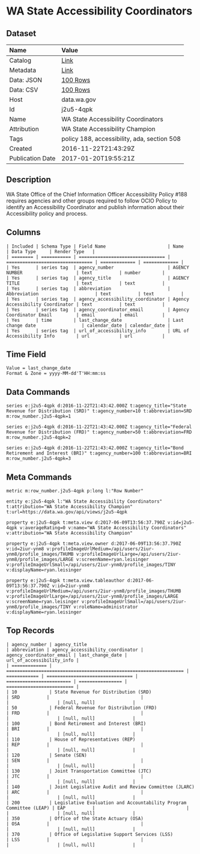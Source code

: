 # WA State Accessibility Coordinators

## Dataset

| Name | Value |
| :--- | :---- |
| Catalog | [Link](https://catalog.data.gov/dataset/wa-state-accessibility-coordinators) |
| Metadata | [Link](https://data.wa.gov/api/views/j2u5-4qpk) |
| Data: JSON | [100 Rows](https://data.wa.gov/api/views/j2u5-4qpk/rows.json?max_rows=100) |
| Data: CSV | [100 Rows](https://data.wa.gov/api/views/j2u5-4qpk/rows.csv?max_rows=100) |
| Host | data.wa.gov |
| Id | j2u5-4qpk |
| Name | WA State Accessibility Coordinators |
| Attribution | WA State Accessibility Champion |
| Tags | policy 188, accessibility, ada, section 508 |
| Created | 2016-11-22T21:43:29Z |
| Publication Date | 2017-01-20T19:55:21Z |

## Description

WA State Office of the Chief Information Officer Accessibility Policy #188 requires agencies and other groups required to follow OCIO Policy to identify an Accessibility Coordinator and publish information about their Accessibility policy and process.

## Columns

```ls
| Included | Schema Type | Field Name                       | Name                             | Data Type     | Render Type   |
| ======== | =========== | ================================ | ================================ | ============= | ============= |
| Yes      | series tag  | agency_number                    | AGENCY NUMBER                    | text          | number        |
| Yes      | series tag  | agency_title                     | AGENCY TITLE                     | text          | text          |
| Yes      | series tag  | abbreviation                     | Abbreviation                     | text          | text          |
| Yes      | series tag  | agency_accessibility_coordinator | Agency Accessibility Coordinator | text          | text          |
| Yes      | series tag  | agency_coordinator_email         | Agency Coordinator Email         | email         | email         |
| Yes      | time        | last_change_date                 | Last change date                 | calendar_date | calendar_date |
| Yes      | series tag  | url_of_accessibility_info        | URL of Accessibility Info        | url           | url           |
```

## Time Field

```ls
Value = last_change_date
Format & Zone = yyyy-MM-dd'T'HH:mm:ss
```

## Data Commands

```ls
series e:j2u5-4qpk d:2016-11-22T21:43:42.000Z t:agency_title="State Revenue for Distribution (SRD)" t:agency_number=10 t:abbreviation=SRD m:row_number.j2u5-4qpk=1

series e:j2u5-4qpk d:2016-11-22T21:43:42.000Z t:agency_title="Federal Revenue for Distribution (FRD)" t:agency_number=50 t:abbreviation=FRD m:row_number.j2u5-4qpk=2

series e:j2u5-4qpk d:2016-11-22T21:43:42.000Z t:agency_title="Bond Retirement and Interest (BRI)" t:agency_number=100 t:abbreviation=BRI m:row_number.j2u5-4qpk=3
```

## Meta Commands

```ls
metric m:row_number.j2u5-4qpk p:long l:"Row Number"

entity e:j2u5-4qpk l:"WA State Accessibility Coordinators" t:attribution="WA State Accessibility Champion" t:url=https://data.wa.gov/api/views/j2u5-4qpk

property e:j2u5-4qpk t:meta.view d:2017-06-09T13:56:37.790Z v:id=j2u5-4qpk v:averageRating=0 v:name="WA State Accessibility Coordinators" v:attribution="WA State Accessibility Champion"

property e:j2u5-4qpk t:meta.view.owner d:2017-06-09T13:56:37.790Z v:id=2iur-ynm8 v:profileImageUrlMedium=/api/users/2iur-ynm8/profile_images/THUMB v:profileImageUrlLarge=/api/users/2iur-ynm8/profile_images/LARGE v:screenName=ryan.leisinger v:profileImageUrlSmall=/api/users/2iur-ynm8/profile_images/TINY v:displayName=ryan.leisinger

property e:j2u5-4qpk t:meta.view.tableauthor d:2017-06-09T13:56:37.790Z v:id=2iur-ynm8 v:profileImageUrlMedium=/api/users/2iur-ynm8/profile_images/THUMB v:profileImageUrlLarge=/api/users/2iur-ynm8/profile_images/LARGE v:screenName=ryan.leisinger v:profileImageUrlSmall=/api/users/2iur-ynm8/profile_images/TINY v:roleName=administrator v:displayName=ryan.leisinger
```

## Top Records

```ls
| agency_number | agency_title                                                       | abbreviation | agency_accessibility_coordinator | agency_coordinator_email | last_change_date | url_of_accessibility_info | 
| ============= | ================================================================== | ============ | ================================ | ======================== | ================ | ========================= | 
| 10            | State Revenue for Distribution (SRD)                               | SRD          |                                  |                          |                  | [null, null]              | 
| 50            | Federal Revenue for Distribution (FRD)                             | FRD          |                                  |                          |                  | [null, null]              | 
| 100           | Bond Retirement and Interest (BRI)                                 | BRI          |                                  |                          |                  | [null, null]              | 
| 110           | House of Representatives (REP)                                     | REP          |                                  |                          |                  | [null, null]              | 
| 120           | Senate (SEN)                                                       | SEN          |                                  |                          |                  | [null, null]              | 
| 130           | Joint Transportation Committee (JTC)                               | JTC          |                                  |                          |                  | [null, null]              | 
| 140           | Joint Legislative Audit and Review Committee (JLARC)               | ARC          |                                  |                          |                  | [null, null]              | 
| 200           | Legislative Evaluation and Accountability Program Committee (LEAP) | EAP          |                                  |                          |                  | [null, null]              | 
| 350           | Office of the State Actuary (OSA)                                  | OSA          |                                  |                          |                  | [null, null]              | 
| 370           | Office of Legislative Support Services (LSS)                       | LSS          |                                  |                          |                  | [null, null]              | 
```
